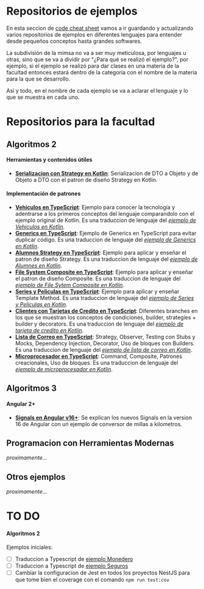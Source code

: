 # Repositorios de ejemplos

En esta seccion de [code cheat sheet](https://github.com/nicovillamonte/code-cheat-sheet) vamos a ir guardando y actualizando varios repositorios de ejemplos en diferentes lenguajes para entender desde pequeños conceptos hasta grandes softwares.

La subdivisión de la mimsa no va a ser muy meticulosa, por lenguajes u otras, sino que se va a dividir por "¿Para qué se realizó el ejemplo?", por ejemplo, si el ejemplo se realizó para dar clases en una materia de la facultad entonces estará dentro de la categoría con el nombre de la materia para la que se desarrollo.

Así y todo, en el nombre de cada ejemplo se va a aclarar el lenguaje y lo que se muestra en cada uno.

# Repositorios para la facultad

## Algoritmos 2

#### Herramientas y contenidos útiles

- **[Serializacion con Strategy en Kotlin](https://github.com/nicovillamonte/eg-strategy-serialization-kotlin)**: Serializacion de DTO a Objeto y de Objeto a DTO con el patron de diseño Strategy en Kotlin.

#### Implementación de patrones

- **[Vehiculos en TypeScript](https://github.com/nicovillamonte/eg-vehiculo-ts)**: Ejemplo para conocer la tecnología y adentrarse a los primeros conceptos del lenguaje comparandolo con el ejemplo original de Kotlin. Es una traduccion de lenguaje del _[ejemplo de Vehiculos en Kotlin](https://github.com/uqbar-project/eg-vehiculos-kotlin)_.
- **[Generics en TypeScript](https://github.com/nicovillamonte/eg-generics-ts)**: Ejemplo de Generics en TypeScript para evitar duplicar código. Es una traduccion de lenguaje del _[ejemplo de Generics en Kotlin](https://github.com/uqbar-project/eg-generics-kotlin)_.
- **[Alumnos Strategy en TypeScript](https://github.com/nicovillamonte/eg-strategy-alumnos-TS)**: Ejemplo para aplicar y enseñar el patron de diseño Strategy. Es una traduccion de lenguaje del _[ejemplo de Alumnes en Kotlin](https://github.com/uqbar-project/video-strategy-alumnes)_.
- **[File System Composite en TypeScript](https://github.com/nicovillamonte/eg-composite-archivos-TS)**: Ejemplo para aplicar y enseñar el patron de diseño Composite. Es una traduccion de lenguaje del _[ejemplo de File Sytem Composite en Kotlin](https://github.com/uqbar-project/video-composite-archivos)_.
- **[Series y Peliculas en TypeScript](https://github.com/nicovillamonte/eg-template-method-series-peliculas-TS)**: Ejemplo para aplicar y enseñar Template Method. Es una traduccion de lenguaje del _[ejemplo de Series y Peliculas en Kotlin](https://github.com/uqbar-project/video-templateMethod-contenidos)_.
- **[Clientes con Tarjetas de Credito en TypeScript](https://github.com/nicovillamonte/eg-tarjeta-credito-TS)**: Diferentes branches en los que se muestran los conceptos de condiciones, builder, strategies + builder y decorators. Es una traduccion de lenguaje del _[ejemplo de tarjeta de credito en Kotlin](https://github.com/uqbar-project/eg-tarjeta-credito-kotlin)_.
- **[Lista de Correo en TypeScript](https://github.com/nicovillamonte/eg-lista-correo-TS)**: Strategy, Observer, Testing con Stubs y Mocks, Dependency Injection, Decorator, Uso de bloques con Builders. Es una traduccion de lenguaje del _[ejemplo de lista de correo en Kotlin](https://github.com/uqbar-project/eg-lista-correo-kotlin)_.
- **[Microprocesador en TypeScript](https://github.com/nicovillamonte/eg-microprocesador-ts)**: Command, Composite, Patrones creacionales, Uso de bloques. Es una traduccion de lenguaje del _[ejemplo de microprocesador en Kotlin](https://github.com/uqbar-project/eg-microprocesador-kotlin)_.


## Algoritmos 3

#### Angular 2+

- **[Signals en Angular v16+](https://github.com/uqbar-project/eg-conversor-signals-angular)**: Se explican los nuevos Signals en la version 16 de Angular con un ejemplo de conversor de millas a kilometros.  

## Programacion con Herramientas Modernas

_proximamente..._

## Otros ejemplos

_proximamente..._

# TO DO

#### Algoritmos 2

Ejemplos iniciales:

- [ ] Traduccion a Typescript de [ejemplo Monedero](https://github.com/uqbar-project/eg-monedero-kotlin)
- [ ] Traduccion a Typescript de [ejemplo Seguros](https://github.com/uqbar-project/eg-seguros-kotlin)
- [ ] Cambiar la configuracion de Jest en todos los proyectos NestJS para que tome bien el coverage con el comando `npm run test:cov`

